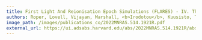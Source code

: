 ```yaml
---
title: First Light And Reionisation Epoch Simulations (FLARES) - IV. The size evolution of galaxies at z ≥ 5
authors: Roper, Lovell, Vijayan, Marshall, <b>Irodotou</b>, Kuusisto, Thomas, Wilkins
image_path: /images/publications_co/2022MNRAS.514.1921R.pdf
external_url: https://ui.adsabs.harvard.edu/abs/2022MNRAS.514.1921R/abstract
---
```

